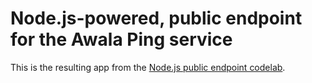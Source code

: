 # Node.js-powered, public endpoint for the Awala Ping service

This is the resulting app from the [Node.js public endpoint codelab](https://codelabs.awala.network/codelabs/nodejs-pong/).
